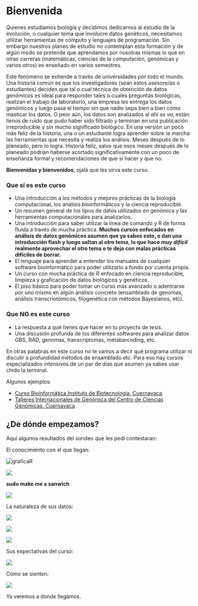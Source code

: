 # Bienvenida

Quienes estudiamos biología y decidimos dedicarnos al estudio de la evolución, o cualquier tema que involucre datos genéticos, necesitamos utilizar herramientas de cómputo y lenguajes de programación. Sin embargo nuestros planes de estudio no contemplan esta formación y de algún modo se pretende que aprendamos por nosotras mismas lo que en otras carreras (matemáticas, ciencias de la computación, genómicas y varios otros) es enseñado en varios semestres. 

Este fenómeno se extiende a través de universidades por todo el mundo. Una historia común es que los investigadores (sean estos asesore/as o estudiantes) deciden que tal o cual técnica de obtención de datos genómicos es ideal para responder tales o cuales preguntas biológicas, realizan el trabajo de laboratorio, una empresa les entrega los datos genómicos y luego pasa el tiempo sin que nadie sepa bien a bien cómo masticar los datos. O peor aún, los datos son analizados al *ahí se va*, están llenos de ruido que pudo haber sido filtrado y terminan en una publicación irreproducible y sin mucho significado biológico. En una versión un poco más feliz de la historia, una o un estudiante logra aprender sobre la marcha las herramientas que necesita y realiza los análisis. Meses después de lo planeado, pero lo logra. Historia feliz, salvo que esos meses después de lo planeado podrían haberse acortado significativamente con un poco de enseñanza formal y recomendaciones de que sí hacer y que no. 

**Bienvenidas y bienvenidos**, ojalá que les sirva este curso.


### Que sí es este curso

* Una introducción a los métodos y mejores prácticas de la biología computacional, los análisis bioinformáticos y la ciencia reproducible.
* Un resumen general de los tipos de datos utilizados en genómica y las herramientas computacionales para analizarlos.
* Una introducción para saber utilizar la línea de comando y R de forma fluida a través de mucha práctica. **Muchos cursos enfocados en análisis de datos genómicos asumen que ya sabes esto, o dan una introducción flash y luego saltan al otro tema, lo que hace  _muy difícil_ realmente aprovechar el otro tema o te deja con malas prácticas difíciles de borrar.**
* El lenguaje para aprender a entender los manuales de cualquier software bioinformático para poder utilizarlo a fondo por cuenta propia.
* Un curso con mucha práctica de R enfocado en ciencia reproducible, limpieza y graficación de datos biológicos y genéticos.
* El piso básico para poder tomar un curso más avanzado o adentrarse por uno mismo en algún análisis concreto (ensamblado de genomas, análisis transcriotómicos, filogenética con métodos Bayesianos, etc).


### Que NO es este curso

* La respuesta a qué tienes que hacer en tu proyecto de tesis. 
* Una discusión profunda de los diferentes softwares para analizar datos GBS, RAD, genomas, transcriptomas, metabarcoding, etc.

En otras palabras en este curso no te vamos a decir qué programa utilizar ni discutir a profundidad métodos de ensamblado etc. Para eso hay cursos especializados intensivos de un par de días que asumen ya sabes usar chido la terminal.

Algunos ejemplos:

* [Curso Bioinformática Instituto de Biotecnología, Cuernavaca](http://uusmd.unam.mx/curso/).
* [Talleres Internacionales de Genómica del Centro de Ciencias Genómicas, Cuernavaca](http://congresos.nnb.unam.mx/TIB2017/)



## ¿De dónde empezamos?

Aquí algunos resultados del sondeo que les pedí contestaran:

El conocimiento con el que llegan:

![graficaR](conocimientosprev_plot.png)


![](conocimiento_total.png)



**sudo make me a sanwich**

![](sudosanwich.PNG)

La naturaleza de sus datos:

![](datosalumnos.png)

![](analisis_datosalumnos.png)

![](cuando_datos.png)

Sus expectativas del curso:


![](expectativas.png)

Cómo se sienten:

![](comomesiento.png)



Ya veremos a donde llegamos.






